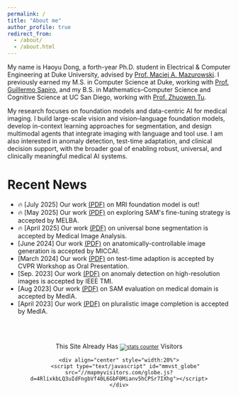 ```yaml
---
permalink: /
title: "About me"
author_profile: true
redirect_from: 
  - /about/
  - /about.html
---
```


My name is Haoyu Dong, a forth-year Ph.D. student in Electrical & Computer Engineering at Duke University, advised by [Prof. Maciej A. Mazurowski](https://sites.duke.edu/mazurowski/). I previously earned my M.S. in Computer Science at Duke, working with [Prof. Guillermo Sapiro](https://ece.princeton.edu/people/gsapiro), and my B.S. in Mathematics–Computer Science and Cognitive Science at UC San Diego, working with [Prof. Zhuowen Tu](https://pages.ucsd.edu/~ztu/).

My research focuses on foundation models and data-centric AI for medical imaging. I build large-scale vision and vision–language foundation models, develop in-context learning approaches for segmentation, and design multimodal agents that integrate imaging with language and tool use. I am also interested in anomaly detection, test-time adaptation, and clinical decision support, with the broader goal of enabling robust, universal, and clinically meaningful medical AI systems.

Recent News
======
 * <span class='emoji'>🔥</span> [July 2025] Our work [(PDF)](https://arxiv.org/pdf/2506.12186) on MRI foundation model is out! 
 * <span class='emoji'>🔥</span> [May 2025] Our work [(PDF)](https://arxiv.org/pdf/2401.12974) on exploring SAM's fine-tuning strategy is accepted by MELBA.
 * <span class='emoji'>🔥</span> [April 2025] Our work [(PDF)](https://arxiv.org/pdf/2401.12974) on universal bone segmentation is accepted by Medical Image Analysis.
 * [June 2024] Our work [(PDF)](https://arxiv.org/pdf/2402.05210) on anatomically-controllable image generation is accepted by MICCAI.
 * [March 2024] Our work [(PDF)](https://openaccess.thecvf.com/content/CVPR2024W/DEF-AI-MIA/papers/Dong_Medical_Image_Segmentation_with_InTEnt_Integrated_Entropy_Weighting_for_Single_CVPRW_2024_paper.pdf) on test-time adaption is accepted by CVPR Workshop as Oral Presentation. 
 * [Sep. 2023] Our work [(PDF)](https://pmc.ncbi.nlm.nih.gov/articles/PMC10766076/) on anomaly detection on high-resolution images is accepted by IEEE TMI.
 * [Aug 2023] Our work [(PDF)](https://www.sciencedirect.com/science/article/pii/S1361841523001780) on SAM evaluation on medical domain is accepted by MedIA.
 * [April 2023] Our work [(PDF)](https://www.sciencedirect.com/science/article/pii/S1361841523000968) on pluralistic image completion is accepted by MedIA. 


<br><br>

<div align="center">
    <div align="center">
        This Site Already Has  
            <small><a href="https://www.easycounter.com/">
            <img src="https://www.easycounter.com/counter.php?haoyudong"
            border="0" alt="stats counter"></a></small> 
         Visitors
    </div>

  
    <div align="center" style="width:20%">
        <script type="text/javascript" id="mmvst_globe" src="//mapmyvisitors.com/globe.js?d=4RlixkbLQ3uIdFngbVf40L6GbF0Mianv5hCPSr7IXhg"></script>
    </div>
</div>
